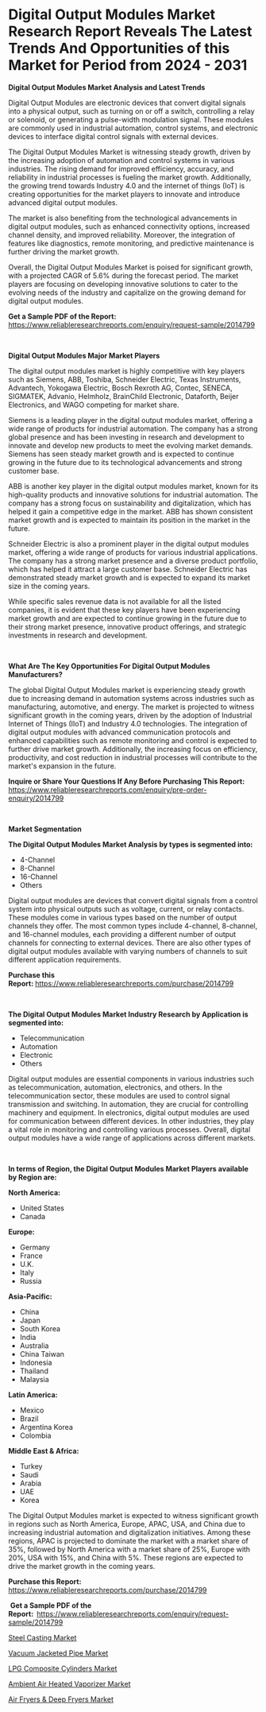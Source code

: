 <p><h1>Digital Output Modules Market Research Report Reveals The Latest Trends And Opportunities of this Market for Period from 2024 - 2031</h1></p><p><strong>Digital Output Modules Market Analysis and Latest Trends</strong></p>
<p><p>Digital Output Modules are electronic devices that convert digital signals into a physical output, such as turning on or off a switch, controlling a relay or solenoid, or generating a pulse-width modulation signal. These modules are commonly used in industrial automation, control systems, and electronic devices to interface digital control signals with external devices.</p><p>The Digital Output Modules Market is witnessing steady growth, driven by the increasing adoption of automation and control systems in various industries. The rising demand for improved efficiency, accuracy, and reliability in industrial processes is fueling the market growth. Additionally, the growing trend towards Industry 4.0 and the internet of things (IoT) is creating opportunities for the market players to innovate and introduce advanced digital output modules.</p><p>The market is also benefiting from the technological advancements in digital output modules, such as enhanced connectivity options, increased channel density, and improved reliability. Moreover, the integration of features like diagnostics, remote monitoring, and predictive maintenance is further driving the market growth.</p><p>Overall, the Digital Output Modules Market is poised for significant growth, with a projected CAGR of 5.6% during the forecast period. The market players are focusing on developing innovative solutions to cater to the evolving needs of the industry and capitalize on the growing demand for digital output modules.</p></p>
<p><strong>Get a Sample PDF of the Report:&nbsp;</strong> <a href="https://www.reliableresearchreports.com/enquiry/request-sample/2014799">https://www.reliableresearchreports.com/enquiry/request-sample/2014799</a></p>
<p>&nbsp;</p>
<p><strong>Digital Output Modules Major Market Players</strong></p>
<p><p>The digital output modules market is highly competitive with key players such as Siemens, ABB, Toshiba, Schneider Electric, Texas Instruments, Advantech, Yokogawa Electric, Bosch Rexroth AG, Contec, SENECA, SIGMATEK, Advanio, Helmholz, BrainChild Electronic, Dataforth, Beijer Electronics, and WAGO competing for market share.</p><p>Siemens is a leading player in the digital output modules market, offering a wide range of products for industrial automation. The company has a strong global presence and has been investing in research and development to innovate and develop new products to meet the evolving market demands. Siemens has seen steady market growth and is expected to continue growing in the future due to its technological advancements and strong customer base.</p><p>ABB is another key player in the digital output modules market, known for its high-quality products and innovative solutions for industrial automation. The company has a strong focus on sustainability and digitalization, which has helped it gain a competitive edge in the market. ABB has shown consistent market growth and is expected to maintain its position in the market in the future.</p><p>Schneider Electric is also a prominent player in the digital output modules market, offering a wide range of products for various industrial applications. The company has a strong market presence and a diverse product portfolio, which has helped it attract a large customer base. Schneider Electric has demonstrated steady market growth and is expected to expand its market size in the coming years.</p><p>While specific sales revenue data is not available for all the listed companies, it is evident that these key players have been experiencing market growth and are expected to continue growing in the future due to their strong market presence, innovative product offerings, and strategic investments in research and development.</p></p>
<p>&nbsp;</p>
<p><strong>What Are The Key Opportunities For Digital Output Modules Manufacturers?</strong></p>
<p><p>The global Digital Output Modules market is experiencing steady growth due to increasing demand in automation systems across industries such as manufacturing, automotive, and energy. The market is projected to witness significant growth in the coming years, driven by the adoption of Industrial Internet of Things (IIoT) and Industry 4.0 technologies. The integration of digital output modules with advanced communication protocols and enhanced capabilities such as remote monitoring and control is expected to further drive market growth. Additionally, the increasing focus on efficiency, productivity, and cost reduction in industrial processes will contribute to the market's expansion in the future.</p></p>
<p><strong>Inquire or Share Your Questions If Any Before Purchasing This Report:</strong> <a href="https://www.reliableresearchreports.com/enquiry/pre-order-enquiry/2014799">https://www.reliableresearchreports.com/enquiry/pre-order-enquiry/2014799</a></p>
<p>&nbsp;</p>
<p><strong>Market Segmentation</strong></p>
<p><strong>The Digital Output Modules Market Analysis by types is segmented into:</strong></p>
<p><ul><li>4-Channel</li><li>8-Channel</li><li>16-Channel</li><li>Others</li></ul></p>
<p><p>Digital output modules are devices that convert digital signals from a control system into physical outputs such as voltage, current, or relay contacts. These modules come in various types based on the number of output channels they offer. The most common types include 4-channel, 8-channel, and 16-channel modules, each providing a different number of output channels for connecting to external devices. There are also other types of digital output modules available with varying numbers of channels to suit different application requirements.</p></p>
<p><strong>Purchase this Report:&nbsp;</strong><a href="https://www.reliableresearchreports.com/purchase/2014799">https://www.reliableresearchreports.com/purchase/2014799</a></p>
<p>&nbsp;</p>
<p><strong>The Digital Output Modules Market Industry Research by Application is segmented into:</strong></p>
<p><ul><li>Telecommunication</li><li>Automation</li><li>Electronic</li><li>Others</li></ul></p>
<p><p>Digital output modules are essential components in various industries such as telecommunication, automation, electronics, and others. In the telecommunication sector, these modules are used to control signal transmission and switching. In automation, they are crucial for controlling machinery and equipment. In electronics, digital output modules are used for communication between different devices. In other industries, they play a vital role in monitoring and controlling various processes. Overall, digital output modules have a wide range of applications across different markets.</p></p>
<p>&nbsp;</p>
<p><strong>In terms of Region, the Digital Output Modules Market Players available by Region are:</strong></p>
<p>
    <p> <strong> North America: </strong>
        <ul>
            <li>United States</li>
            <li>Canada</li>
        </ul>
        </p> 
    <p> <strong> Europe: </strong>
        <ul>
            <li>Germany</li>
            <li>France</li>
            <li>U.K.</li>
            <li>Italy</li>
            <li>Russia</li>
        </ul>
        </p> 
    <p> <strong> Asia-Pacific: </strong>
        <ul>
            <li>China</li>
            <li>Japan</li>
            <li>South Korea</li>
            <li>India</li>
            <li>Australia</li>
            <li>China Taiwan</li>
            <li>Indonesia</li>
            <li>Thailand</li>
            <li>Malaysia</li>
        </ul>
        </p> 
    <p> <strong> Latin America: </strong>
        <ul>
            <li>Mexico</li>
            <li>Brazil</li>
            <li>Argentina Korea</li>
            <li>Colombia</li>
        </ul>
        </p> 
    <p> <strong> Middle East & Africa: </strong>
        <ul>
            <li>Turkey</li>
            <li>Saudi</li>
            <li>Arabia</li>
            <li>UAE</li>
            <li>Korea</li>
        </ul>
    </p>
    </p>
<p><p>The Digital Output Modules market is expected to witness significant growth in regions such as North America, Europe, APAC, USA, and China due to increasing industrial automation and digitalization initiatives. Among these regions, APAC is projected to dominate the market with a market share of 35%, followed by North America with a market share of 25%, Europe with 20%, USA with 15%, and China with 5%. These regions are expected to drive the market growth in the coming years.</p></p>
<p><strong>Purchase this Report: </strong><a href="https://www.reliableresearchreports.com/purchase/2014799">https://www.reliableresearchreports.com/purchase/2014799</a></p>
<p>&nbsp;<strong>Get a Sample PDF of the Report:&nbsp;&nbsp;</strong><a href="https://www.reliableresearchreports.com/enquiry/request-sample/2014799">https://www.reliableresearchreports.com/enquiry/request-sample/2014799</a></p>
<p><strong></strong></p>
<p><p><a href="https://view.publitas.com/reportprime-1/steel-casting-market-size-share-trends-analysis-report-by-application-regional-outlook-competitive-strategies-and-segment-forecasts-2024-2031/">Steel Casting Market</a></p><p><a href="https://bubble-tree-ea4.notion.site/Vacuum-Jacketed-Pipe-Market-Research-Report-Provides-thorough-Industry-Overview-which-offers-an-In--55925e28cbf34036ad9a352225cea325">Vacuum Jacketed Pipe Market</a></p><p><a href="https://thundering-castanet-c65.notion.site/LPG-Composite-Cylinders-Market-Size-and-Growth-Market-Segmentation-Regional-and-Country-Breakdowns-f5c7612cb9554b98b0e6484efa0f617e">LPG Composite Cylinders Market</a></p><p><a href="https://thundering-castanet-c65.notion.site/Ambient-Air-Heated-Vaporizer-Market-Size-Market-Share-and-Global-Market-Analysis-Report-2024-203-79241515ab3b43d59d9d9a4aa25c11a6">Ambient Air Heated Vaporizer Market</a></p><p><a href="https://view.publitas.com/reportprime-1/air-fryers-deep-fryers-market-size-share-trends-analysis-report-by-application-regional-outlook-competitive-strategies-and-segment-forecasts-2024-2031/">Air Fryers & Deep Fryers Market</a></p></p>